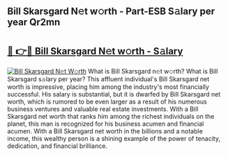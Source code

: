 ## Bill Skarsgard N𝚎t w𝚘rth - Part-ESB S𝚊lary per year Qr2mn

# <h2><a href="http://gc123al.nevu.top/?p=Bill+Skarsgard">🔗 👉🔴 Bill Skarsgard N𝚎t w𝚘rth - S𝚊lary</a></h2>

[![Bill Skarsgard N𝚎t W𝚘rth](https://i.imgur.com/Oavwk0R.jpeg)](http://gc123al.nevu.top/?p=Bill+Skarsgard)
What is Bill Skarsgard n𝚎t w𝚘rth? What is Bill Skarsgard s𝚊lary per year?
This affluent individual's Bill Skarsgard net worth is impressive, placing him among the industry's most financially successful. His salary is substantial, but it is dwarfed by Bill Skarsgard net worth, which is rumored to be even larger as a result of his numerous business ventures and valuable real estate investments. With a Bill Skarsgard net worth that ranks him among the richest individuals on the planet, this man is recognized for his business acumen and financial acumen. With a Bill Skarsgard net worth in the billions and a notable income, this wealthy person is a shining example of the power of tenacity, dedication, and financial brilliance.
